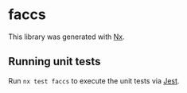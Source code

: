 # faccs

This library was generated with [Nx](https://nx.dev).

## Running unit tests

Run `nx test faccs` to execute the unit tests via [Jest](https://jestjs.io).
